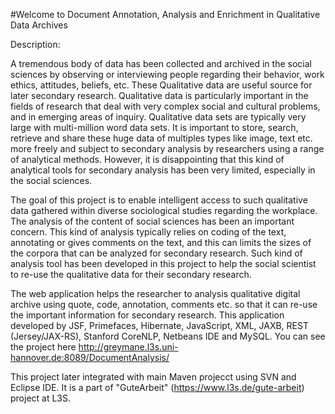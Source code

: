 
#Welcome to Document Annotation, Analysis and Enrichment in Qualitative Data Archives 

Description:

A tremendous body of data has been collected and archived in the social sciences by observing
or interviewing people regarding their behavior, work ethics, attitudes, beliefs, etc. These
Qualitative data are useful source for later secondary research. Qualitative data is particularly
important in the fields of research that deal with very complex social and cultural problems, and
in emerging areas of inquiry. Qualitative data sets are typically very large with multi-million
word data sets. It is important to store, search, retrieve and share these huge data of multiples
types like image, text etc. more freely and subject to secondary analysis by researchers using a
range of analytical methods. However, it is disappointing that this kind of analytical tools for
secondary analysis has been very limited, especially in the social sciences.

The goal of this project is to enable intelligent access to such qualitative data gathered within
diverse sociological studies regarding the workplace. The analysis of the content of social
sciences has been an important concern. This kind of analysis typically relies on coding of the
text, annotating or gives comments on the text, and this can limits the sizes of the corpora that
can be analyzed for secondary research. Such kind of analysis tool has been developed in this
project to help the social scientist to re-use the qualitative data for their secondary research.

The web application helps the researcher to analysis qualitative digital archive using quote, code, annotation, comments etc. so that it can re-use the important information for secondary research. 
This application developed by JSF, Primefaces, Hibernate, JavaScript, XML, JAXB, REST (Jersey/JAX-RS), Stanford CoreNLP, Netbeans IDE and MySQL. You can see the project here http://greymane.l3s.uni-hannover.de:8089/DocumentAnalysis/

This project later integrated with main Maven projecct using SVN and Eclipse IDE.
It is a part of "GuteArbeit" (https://www.l3s.de/gute-arbeit) project at L3S. 
